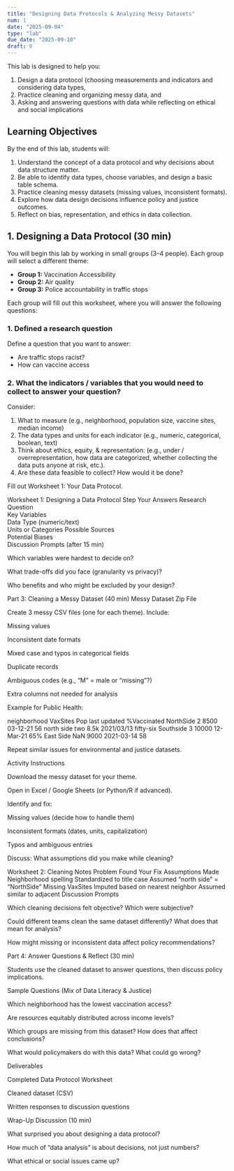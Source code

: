 ```yaml
---
title: "Designing Data Protocols & Analyzing Messy Datasets"
num: 1
date: "2025-09-04"
type: "lab"
due_date: "2025-09-10"
draft: 0
---
```


This lab is designed to help you:
1. Design a data protocol (choosing measurements and indicators and considering data types,
2. Practice cleaning and organizing messy data, and 
3. Asking and answering questions with data while reflecting on ethical and social implications

## Learning Objectives
By the end of this lab, students will:
1. Understand the concept of a data protocol and why decisions about data structure matter.
1. Be able to identify data types, choose variables, and design a basic table schema.
1. Practice cleaning messy datasets (missing values, inconsistent formats).
1. Explore how data design decisions influence policy and justice outcomes.
1. Reflect on bias, representation, and ethics in data collection.

## 1. Designing a Data Protocol (30 min)
You will begin this lab by working in small groups (3–4 people). Each group will select a different theme:

* **Group 1:** Vaccination Accessibility
* **Group 2:** Air quality
* **Group 3:** Police accountability in traffic stops 

Each group will fill out this worksheet, where you will answer the following questions:

### 1. Defined a research question
Define a question that you want to answer:

* Are traffic stops racist?
* How can vaccine access 


### 2. What the indicators / variables that you would need to collect to answer your question?
Consider: 
1. What to measure (e.g., neighborhood, population size, vaccine sites, median income)
1. The data types and units for each indicator (e.g., numeric, categorical, boolean, text)
1. Think about ethics, equity, & representation: (e.g., under / overrepresentation, how data are categorized, whether collecting the data puts anyone at risk, etc.).
1. Are these data feasible to collect? How would it be done?


Fill out Worksheet 1: Your Data Protocol.

Worksheet 1: Designing a Data Protocol
Step	Your Answers
Research Question	
Key Variables	
Data Type (numeric/text)	
Units or Categories	
Possible Sources	
Potential Biases	
Discussion Prompts (after 15 min)

Which variables were hardest to decide on?

What trade-offs did you face (granularity vs privacy)?

Who benefits and who might be excluded by your design?

Part 3: Cleaning a Messy Dataset (40 min)
Messy Dataset Zip File

Create 3 messy CSV files (one for each theme). Include:

Missing values

Inconsistent date formats

Mixed case and typos in categorical fields

Duplicate records

Ambiguous codes (e.g., “M” = male or “missing”?)

Extra columns not needed for analysis

Example for Public Health:

neighborhood	VaxSites	Pop	last updated	%Vaccinated
NorthSide	2	8500	03-12-21	56
north side	two	8.5k	2021/03/13	fifty-six
Southside	3	10000	12-Mar-21	65%
East Side	NaN	9000	2021-03-14	58

Repeat similar issues for environmental and justice datasets.

Activity Instructions

Download the messy dataset for your theme.

Open in Excel / Google Sheets (or Python/R if advanced).

Identify and fix:

Missing values (decide how to handle them)

Inconsistent formats (dates, units, capitalization)

Typos and ambiguous entries

Discuss: What assumptions did you make while cleaning?

Worksheet 2: Cleaning Notes
Problem Found	Your Fix	Assumptions Made
Neighborhood spelling	Standardized to title case	Assumed “north side” = “NorthSide”
Missing VaxSites	Imputed based on nearest neighbor	Assumed similar to adjacent
Discussion Prompts

Which cleaning decisions felt objective? Which were subjective?

Could different teams clean the same dataset differently? What does that mean for analysis?

How might missing or inconsistent data affect policy recommendations?

Part 4: Answer Questions & Reflect (30 min)

Students use the cleaned dataset to answer questions, then discuss policy implications.

Sample Questions (Mix of Data Literacy & Justice)

Which neighborhood has the lowest vaccination access?

Are resources equitably distributed across income levels?

Which groups are missing from this dataset? How does that affect conclusions?

What would policymakers do with this data? What could go wrong?

Deliverables

Completed Data Protocol Worksheet

Cleaned dataset (CSV)

Written responses to discussion questions

Wrap-Up Discussion (10 min)

What surprised you about designing a data protocol?

How much of “data analysis” is about decisions, not just numbers?

What ethical or social issues came up?